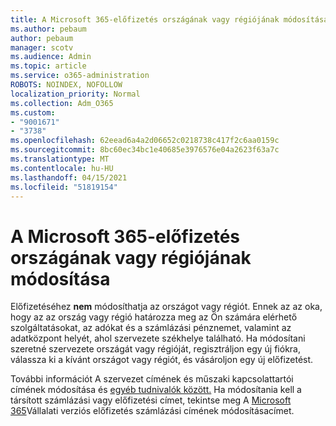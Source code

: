 ```yaml
---
title: A Microsoft 365-előfizetés országának vagy régiójának módosítása
ms.author: pebaum
author: pebaum
manager: scotv
ms.audience: Admin
ms.topic: article
ms.service: o365-administration
ROBOTS: NOINDEX, NOFOLLOW
localization_priority: Normal
ms.collection: Adm_O365
ms.custom:
- "9001671"
- "3738"
ms.openlocfilehash: 62eead6a4a2d06652c0218738c417f2c6aa0159c
ms.sourcegitcommit: 8bc60ec34bc1e40685e3976576e04a2623f63a7c
ms.translationtype: MT
ms.contentlocale: hu-HU
ms.lasthandoff: 04/15/2021
ms.locfileid: "51819154"
---
```

# <a name="change-the-country-or-region-for-your-microsoft-365-subscription"></a>A Microsoft 365-előfizetés országának vagy régiójának módosítása

Előfizetéséhez **nem** módosíthatja az országot vagy régiót. Ennek az az oka, hogy az az ország vagy régió határozza meg az Ön számára elérhető szolgáltatásokat, az adókat és a számlázási pénznemet, valamint az adatközpont helyét, ahol szervezete székhelye található. Ha módosítani szeretné szervezete országát vagy régióját, regisztráljon egy új fiókra, válassza ki a kívánt országot vagy régiót, és vásároljon egy új előfizetést.

További információt A szervezet címének és műszaki kapcsolattartói címének módosítása és [egyéb tudnivalók között.](https://docs.microsoft.com/microsoft-365/admin/manage/change-address-contact-and-more?view=o365-worldwide) Ha módosítania kell a társított számlázási vagy előfizetési címet, tekintse meg A [Microsoft 365](https://docs.microsoft.com/microsoft-365/commerce/billing-and-payments/change-your-billing-addresses?view=o365-worldwide)Vállalati verziós előfizetés számlázási címének módosításacímet. 
